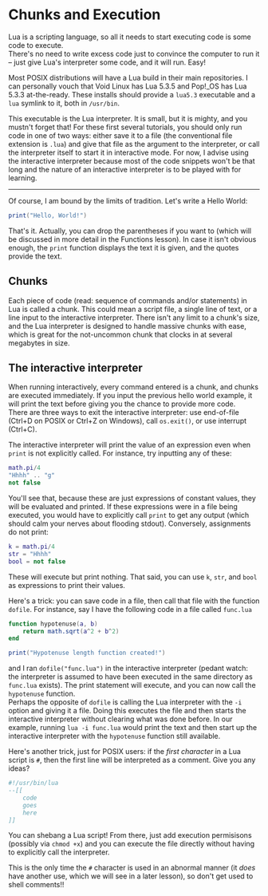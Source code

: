 # Chunks and Execution
Lua is a scripting language, so all it needs to start executing code is some code to execute.  
There's no need to write excess code just to convince the computer to run it – just give Lua's interpreter some code, and it will run. Easy!

Most POSIX distributions will have a Lua build in their main repositories. I can personally vouch that Void Linux has Lua 5.3.5 and Pop!_OS has Lua 5.3.3 at-the-ready. These installs should provide a `lua5.3` executable and a `lua` symlink to it, both in `/usr/bin`.

This executable is the Lua interpreter. It is small, but it is mighty, and you mustn't forget that! For these first several tutorials, you should only run code in one of two ways: either save it to a file (the conventional file extension is `.lua`) and give that file as the argument to the interpreter, or call the interpreter itself to start it in interactive mode. For now, I advise using the interactive interpreter because most of the code snippets won't be that long and the nature of an interactive interpreter is to be played with for learning.

---

Of course, I am bound by the limits of tradition. Let's write a Hello World:

```lua
print("Hello, World!")
```

That's it. Actually, you can drop the parentheses if you want to (which will be discussed in more detail in the Functions lesson). In case it isn't obvious enough, the `print` function displays the text it is given, and the quotes provide the text.

## Chunks
Each piece of code (read: sequence of commands and/or statements) in Lua is called a chunk. This could mean a script file, a single line of text, or a line input to the interactive interpreter. There isn't any limit to a chunk's size, and the Lua interpreter is designed to handle massive chunks with ease, which is great for the not-uncommon chunk that clocks in at several megabytes in size.

## The interactive interpreter
When running interactively, every command entered is a chunk, and chunks are executed immediately. If you input the previous hello world example, it will print the text before giving you the chance to provide more code.  
There are three ways to exit the interactive interpreter: use end-of-file (Ctrl+D on POSIX or Ctrl+Z on Windows), call `os.exit()`, or use interrupt (Ctrl+C).

The interactive interpreter will print the value of an expression even when `print` is not explicitly called. For instance, try inputting any of these:

```lua
math.pi/4
"Hhhh" .. "g"
not false
```

You'll see that, because these are just expressions of constant values, they will be evaluated and printed. If these expressions were in a file being executed, you would have to explicitly call `print` to get any output (which should calm your nerves about flooding stdout). Conversely, assignments do not print:

```lua
k = math.pi/4
str = "Hhhh"
bool = not false
```

These will execute but print nothing. That said, you can use `k`, `str`, and `bool` as expressions to print their values.

Here's a trick: you can save code in a file, then call that file with the function `dofile`. For instance, say I have the following code in a file called `func.lua`

```lua
function hypotenuse(a, b)
	return math.sqrt(a^2 + b^2)
end

print("Hypotenuse length function created!")
```

and I ran `dofile("func.lua")` in the interactive interpreter (pedant watch: the interpreter is assumed to have been executed in the same directory as `func.lua` exists). The print statement will execute, and you can now call the `hypotenuse` function.  
Perhaps the opposite of `dofile` is calling the Lua interpreter with the `-i` option and giving it a file. Doing this executes the file and then starts the interactive interpreter without clearing what was done before. In our example, running `lua -i func.lua` would print the text and then start up the interactive interpreter with the `hypotenuse` function still available.

Here's another trick, just for POSIX users: if the *first character* in a Lua script is `#`, then the first line will be interpreted as a comment. Give you any ideas?

```lua
#!/usr/bin/lua
--[[
	code
	goes
	here
]]
```

You can shebang a Lua script! From there, just add execution permisisons (possibly via `chmod +x`) and you can execute the file directly without having to explicitly call the interpreter.

This is the only time the `#` character is used in an abnormal manner (it *does* have another use, which we will see in a later lesson), so don't get used to shell comments!!